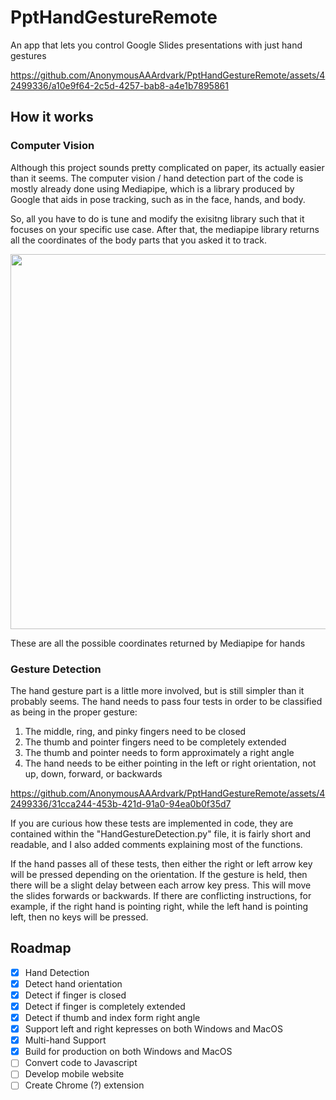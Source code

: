 # PptHandGestureRemote
An app that lets you control Google Slides presentations with just hand gestures

https://github.com/AnonymousAAArdvark/PptHandGestureRemote/assets/42499336/a10e9f64-2c5d-4257-bab8-a4e1b7895861

## How it works


### Computer Vision

Although this project sounds pretty complicated on paper, its actually easier than it seems. The computer vision / hand detection part of the code is mostly already done using Mediapipe, which is a library produced by Google that aids in pose tracking, such as in the face, hands, and body. 

So, all you have to do is tune and modify the exisitng library such that it focuses on your specific use case. After that, the mediapipe library returns all the coordinates of the body parts that you asked it to track.

<img src="https://github.com/AnonymousAAArdvark/PptHandGestureRemote/assets/42499336/ba22ab1f-baf9-457f-a8b3-bafd81647d4d" width="600" />

These are all the possible coordinates returned by Mediapipe for hands

### Gesture Detection

The hand gesture part is a little more involved, but is still simpler than it probably seems. The hand needs to pass four tests in order to be classified as being in the proper gesture:
1. The middle, ring, and pinky fingers need to be closed
2. The thumb and pointer fingers need to be completely extended
3. The thumb and pointer needs to form approximately a right angle
4. The hand needs to be either pointing in the left or right orientation, not up, down, forward, or backwards


https://github.com/AnonymousAAArdvark/PptHandGestureRemote/assets/42499336/31cca244-453b-421d-91a0-94ea0b0f35d7


If you are curious how these tests are implemented in code, they are contained within the "HandGestureDetection.py" file, it is fairly short and readable, and I also added comments explaining most of the functions.


If the hand passes all of these tests, then either the right or left arrow key will be pressed depending on the orientation. If the gesture is held, then there will be a slight delay between each arrow key press. This will move the slides forwards or backwards. If there are conflicting instructions, for example, if the right hand is pointing right, while the left hand is pointing left, then no keys will be pressed.


## Roadmap

- [x] Hand Detection
- [x] Detect hand orientation
- [x] Detect if finger is closed
- [x] Detect if finger is completely extended
- [x] Detect if thumb and index form right angle
- [x] Support left and right kepresses on both Windows and MacOS
- [x] Multi-hand Support
- [x] Build for production on both Windows and MacOS
- [ ] Convert code to Javascript
- [ ] Develop mobile website
- [ ] Create Chrome (?) extension
